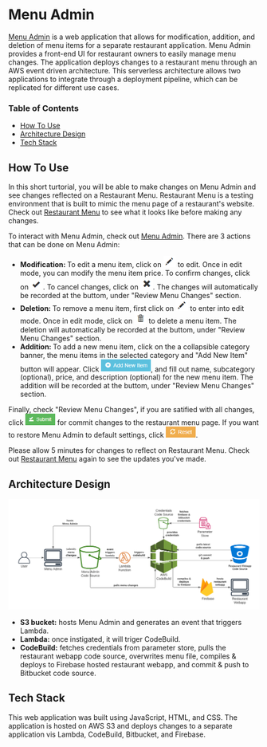 # Menu Admin
<a href="https://menu-admin-demo.s3.amazonaws.com/index.html">Menu Admin</a> is a web application that allows for modification, addition, and deletion of menu items for a separate restaurant application. Menu Admin provides a front-end UI for restaurant owners to easily manage menu changes. The application deploys changes to a restaurant menu through an AWS event driven architecture. This serverless architecture allows two applications to integrate through a deployment pipeline, which can be replicated for different use cases.

### Table of Contents
   * [How To Use](#how-to-use)
   * [Architecture Design](#architecture-design)
   * [Tech Stack](#tech-stack)
<!--    * [Documentation](#documentation) -->

## How To Use <a name="how-to-use"></a>
In this short turtorial, you will be able to make changes on Menu Admin and see changes reflected on a Restaurant Menu.
Restaurant Menu is a testing environment that is built to mimic the menu page of a restaurant's website.
Check out <a href="https://restaurant-menu-b0d4c.web.app">Restaurant Menu</a> to see what it looks like before making any changes.

To interact with Menu Admin, check out <a href="https://menu-admin-demo.s3.amazonaws.com/index.html">Menu Admin</a>. There are 3 actions that can be done on Menu Admin:
<ul>
<li><b>Modification:  </b>
To edit a menu item, click on <img src="/icons/icon-edit.PNG" width=25> to edit. Once in edit mode, you can modify the menu item price. To confirm changes, click on <img src="/icons/icon-check.PNG" width=25>. To cancel changes, click on <img src="/icons/icon-cancel.PNG" width=25>. The changes will automatically be recorded at the buttom, under "Review Menu Changes" section.</li>
<li><b>Deletion:  </b>
To remove a menu item, first click on <img src="/icons/icon-edit.PNG" width=25> to enter into edit mode. Once in edit mode, click on <img src="/icons/icon-trash.PNG" width=25> to delete a menu item. The deletion will automatically be recorded at the buttom, under "Review Menu Changes" section.</li>
<li><b>Addition:  </b>
To add a new menu item, click on the a collapsible category banner, the menu items in the selected category and "Add New Item" button will appear. Click <img src="/icons/icon-add-new.PNG" width=100>, and fill out name, subcategory (optional), price, and description (optional) for the new menu item. The addition will be recorded at the buttom, under "Review Menu Changes" section.</li>
</ul>

Finally, check "Review Menu Changes", if you are satified with all changes, click <img src="/icons/icon-submit.PNG" width=60> for commit changes to the restaurant menu page. If you want to restore Menu Admin to default settings, click <img src="/icons/icon-reset.PNG" width=60>.  

Please allow 5 minutes for changes to reflect on Restaurant Menu. Check out <a href="https://restaurant-menu-b0d4c.web.app">Restaurant Menu</a> again to see the updates you've made.

## Architecture Design <a name="architecture-design"></a>

<p align="center">
<img src="/images/admin-portal-diagram.png" alt="architecture-diagram">
</p>

<ul>
<li><b>S3 bucket:</b> hosts Menu Admin and generates an event that triggers Lambda.</li>
<li><b>Lambda:</b> once instigated, it will triger CodeBuild.</li>
<li><b>CodeBuild:</b> fetches credentials from parameter store, pulls the restaurant webapp code source, overwrites menu file, compiles & deploys to Firebase hosted restaurant webapp, and commit & push to Bitbucket code source.</li>
</ul>

## Tech Stack <a name="tech-stack"></a>
This web application was built using JavaScript, HTML, and CSS. The application is hosted on AWS S3 and deploys changes to a separate application vis Lambda, CodeBuild, Bitbucket, and Firebase.


